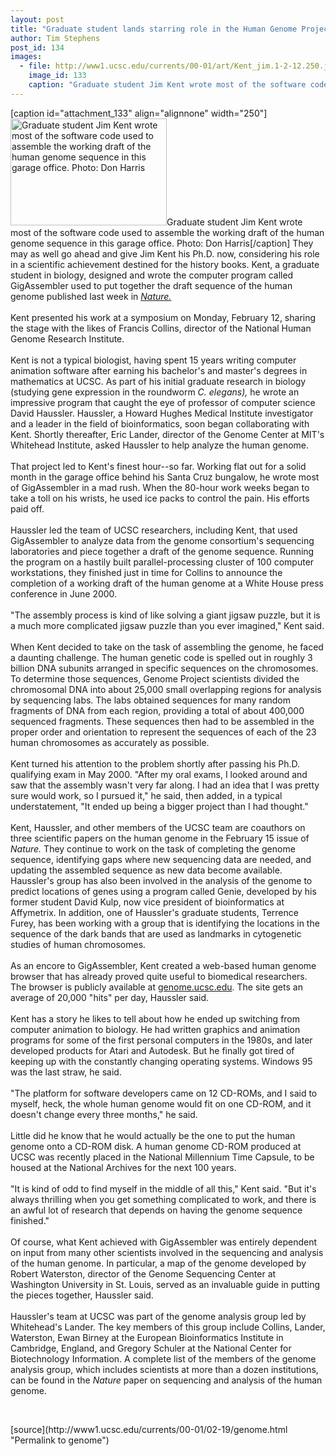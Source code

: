 ```yaml
---
layout: post
title: "Graduate student lands starring role in the Human Genome Project"
author: Tim Stephens
post_id: 134
images:
  - file: http://www1.ucsc.edu/currents/00-01/art/Kent_jim.1-2-12.250.jpg
    image_id: 133
    caption: "Graduate student Jim Kent wrote most of the software code used to assemble the working draft of the human genome sequence in this garage office. Photo: Don Harris"
---
```


[caption id="attachment_133" align="alignnone" width="250"]<a href="http://localhost/mysite/wp-content/uploads/2001/02/Kent_jim.1-2-12.250.jpg"><img class="size-full wp-image-133" src="http://localhost/mysite/wp-content/uploads/2001/02/Kent_jim.1-2-12.250.jpg" alt="Graduate student Jim Kent wrote most of the software code used to assemble the working draft of the human genome sequence in this garage office. Photo: Don Harris" width="250" height="171" /></a>Graduate student Jim Kent wrote most of the software code used to assemble the working draft of the human genome sequence in this garage office. Photo: Don Harris[/caption]
They may as well go ahead and give Jim Kent his Ph.D. now, considering his role in a scientific achievement destined for the history books. Kent, a graduate student in biology, designed and wrote the computer program called GigAssembler used to put together the draft sequence of the human genome published last week in <a href="http://www.nature.com/nature/"><i>Nature.</i></a><br>
<br>
Kent presented his work at a symposium on Monday, February 12, sharing the stage with the likes of Francis Collins, director of the National Human Genome Research Institute.<br>
<br>
Kent is not a typical biologist, having spent 15 years writing computer animation software after earning his bachelor's and master's degrees in mathematics at UCSC. As part of his initial graduate research in biology (studying gene expression in the roundworm <i>C. elegans),</i> he wrote an impressive program that caught the eye of professor of computer science David Haussler. Haussler, a Howard Hughes Medical Institute investigator and a leader in the field of bioinformatics, soon began collaborating with Kent. Shortly thereafter, Eric Lander, director of the Genome Center at MIT's Whitehead Institute, asked Haussler to help analyze the human genome.<br>
<br>
That project led to Kent's finest hour--so far. Working flat out for a solid month in the garage office behind his Santa Cruz bungalow, he wrote most of GigAssembler in a mad rush. When the 80-hour work weeks began to take a toll on his wrists, he used ice packs to control the pain. His efforts paid off.<br>
<br>
Haussler led the team of UCSC researchers, including Kent, that used GigAssembler to analyze data from the genome consortium's sequencing laboratories and piece together a draft of the genome sequence. Running the program on a hastily built parallel-processing cluster of 100 computer workstations, they finished just in time for Collins to announce the completion of a working draft of the human genome at a White House press conference in June 2000.<br>
<br>
"The assembly process is kind of like solving a giant jigsaw puzzle, but it is a much more complicated jigsaw puzzle than you ever imagined," Kent said.<br>
<br>
When Kent decided to take on the task of assembling the genome, he faced a daunting challenge. The human genetic code is spelled out in roughly 3 billion DNA subunits arranged in specific sequences on the chromosomes. To determine those sequences, Genome Project scientists divided the chromosomal DNA into about 25,000 small overlapping regions for analysis by sequencing labs. The labs obtained sequences for many random fragments of DNA from each region, providing a total of about 400,000 sequenced fragments. These sequences then had to be assembled in the proper order and orientation to represent the sequences of each of the 23 human chromosomes as accurately as possible.<br>
<br>
Kent turned his attention to the problem shortly after passing his Ph.D. qualifying exam in May 2000. "After my oral exams, I looked around and saw that the assembly wasn't very far along. I had an idea that I was pretty sure would work, so I pursued it," he said, then added, in a typical understatement, "It ended up being a bigger project than I had thought."<br>
<br>
Kent, Haussler, and other members of the UCSC team are coauthors on three scientific papers on the human genome in the February 15 issue of <i>Nature.</i> They continue to work on the task of completing the genome sequence, identifying gaps where new sequencing data are needed, and updating the assembled sequence as new data become available. Haussler's group has also been involved in the analysis of the genome to predict locations of genes using a program called Genie, developed by his former student David Kulp, now vice president of bioinformatics at Affymetrix. In addition, one of Haussler's graduate students, Terrence Furey, has been working with a group that is identifying the locations in the sequence of the dark bands that are used as landmarks in cytogenetic studies of human chromosomes.<br>
<br>
As an encore to GigAssembler, Kent created a web-based human genome browser that has already proved quite useful to biomedical researchers. The browser is publicly available at <a href="http://genome.ucsc.edu">genome.ucsc.edu</a>. The site gets an average of 20,000 "hits" per day, Haussler said.<br>
<br>
Kent has a story he likes to tell about how he ended up switching from computer animation to biology. He had written graphics and animation programs for some of the first personal computers in the 1980s, and later developed products for Atari and Autodesk. But he finally got tired of keeping up with the constantly changing operating systems. Windows 95 was the last straw, he said.<br>
<br>
"The platform for software developers came on 12 CD-ROMs, and I said to myself, heck, the whole human genome would fit on one CD-ROM, and it doesn't change every three months," he said.<br>
<br>
Little did he know that he would actually be the one to put the human genome onto a CD-ROM disk. A human genome CD-ROM produced at UCSC was recently placed in the National Millennium Time Capsule, to be housed at the National Archives for the next 100 years.<br>
<br>
"It is kind of odd to find myself in the middle of all this," Kent said. "But it's always thrilling when you get something complicated to work, and there is an awful lot of research that depends on having the genome sequence finished."<br>
<br>
Of course, what Kent achieved with GigAssembler was entirely dependent on input from many other scientists involved in the sequencing and analysis of the human genome. In particular, a map of the genome developed by Robert Waterston, director of the Genome Sequencing Center at Washington University in St. Louis, served as an invaluable guide in putting the pieces together, Haussler said.<br>
<br>
Haussler's team at UCSC was part of the genome analysis group led by Whitehead's Lander. The key members of this group include Collins, Lander, Waterston, Ewan Birney at the European Bioinformatics Institute in Cambridge, England, and Gregory Schuler at the National Center for Biotechnology Information. A complete list of the members of the genome analysis group, which includes scientists at more than a dozen institutions, can be found in the <i>Nature</i> paper on sequencing and analysis of the human genome.
<p>
  <br>

</p>
[source](http://www1.ucsc.edu/currents/00-01/02-19/genome.html "Permalink to genome")
